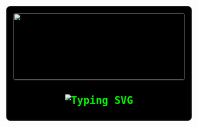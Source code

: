<div align="center" style="background:#000; padding:20px; border-radius:12px; color:#00FF00; font-family: monospace;">

<!-- Matrix Banner -->
<img src="https://media.giphy.com/media/xTiTnqUxyWbsAXq7Ju/giphy.gif" width="100%" height="180px" style="border-radius:4px;" />

<!-- Matrix Styled Name -->
<h1>
  <img src="https://readme-typing-svg.herokuapp.com?font=VT323&size=40&duration=3000&color=00FF00&center=true&vCenter=true&width=500&lines=Hello+World!_;I+am+Bhuvanesh!_;Passionate+Developer!_;Open+Source+Contributor!_;" alt="Typing SVG" />
</h1>
